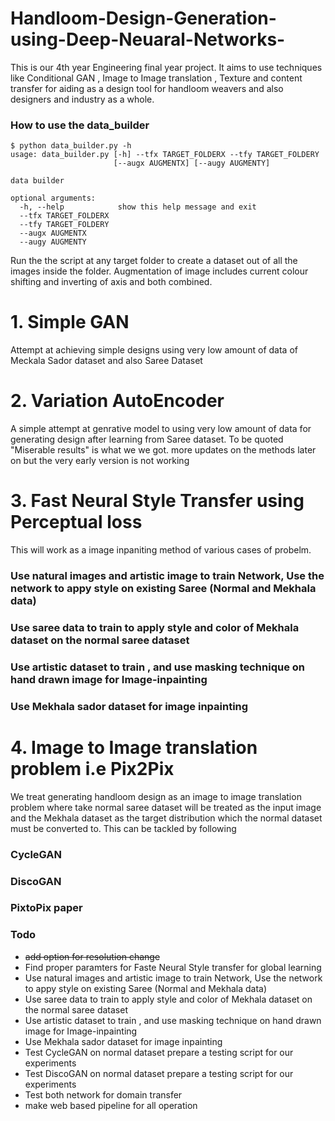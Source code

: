 # Handloom-Design-Generation-using-Deep-Neuaral-Networks-
This is our 4th year Engineering final year project. It aims to use techniques like Conditional GAN , Image to Image translation , Texture and content transfer for aiding as a design tool for handloom weavers and also designers and industry as a whole.

### How to use the data_builder  
```
$ python data_builder.py -h
usage: data_builder.py [-h] --tfx TARGET_FOLDERX --tfy TARGET_FOLDERY
                       [--augx AUGMENTX] [--augy AUGMENTY]

data builder

optional arguments:
  -h, --help            show this help message and exit
  --tfx TARGET_FOLDERX
  --tfy TARGET_FOLDERY
  --augx AUGMENTX
  --augy AUGMENTY

```  

Run the the script at any target folder to create a dataset out of all the images inside the folder. Augmentation of image includes current colour shifting and inverting of axis and both combined.  

# 1. Simple GAN 

Attempt at achieving simple designs using very low amount of data of Meckala Sador dataset and also Saree Dataset

# 2. Variation AutoEncoder 

A simple attempt at genrative model to using very low amount of data for generating design after learning from Saree dataset. To be quoted "Miserable results" is what we we got. more updates on the methods later on but the very early version is not working

# 3. Fast Neural Style Transfer using Perceptual loss  

This will work as a image inpaniting method of various cases of probelm.  
### Use natural images and artistic image to train Network, Use the network to appy style on existing Saree (Normal and Mekhala data)  
### Use saree data to train to apply style and color of Mekhala dataset on the normal saree dataset
### Use artistic dataset to train , and use masking technique on hand drawn image for Image-inpainting
### Use Mekhala sador dataset for image inpainting

# 4. Image to Image translation problem i.e Pix2Pix

We treat generating handloom design as an image to image translation problem where take normal saree dataset will be treated as the input image and the Mekhala dataset as the target distribution which the normal dataset must be converted to. This can be tackled by following  
### CycleGAN  
### DiscoGAN  
### PixtoPix paper  


### Todo  
* ~~add option for resolution change~~
* Find proper paramters for Faste Neural Style transfer for global learning
* Use natural images and artistic image to train Network, Use the network to appy style on existing Saree (Normal and Mekhala data)  
* Use saree data to train to apply style and color of Mekhala dataset on the normal saree dataset
* Use artistic dataset to train , and use masking technique on hand drawn image for Image-inpainting
* Use Mekhala sador dataset for image inpainting
* Test CycleGAN on normal dataset prepare a testing script for our experiments  
* Test DiscoGAN on normal dataset prepare a testing script for our experiments
* Test both network for domain transfer
* make web based pipeline for all operation  
